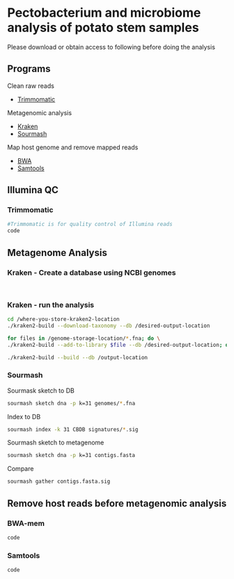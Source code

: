 # Pectobacterium and microbiome analysis of potato stem samples
Please download or obtain access to following before doing the analysis

##  Programs
Clean raw reads
- [Trimmomatic](https://github.com/usadellab/Trimmomatic)

Metagenomic analysis 
- [Kraken](http://ccb.jhu.edu/software/kraken/)
- [Sourmash](https://sourmash.readthedocs.io/en/latest/)

Map host genome and remove mapped reads
- [BWA](https://bio-bwa.sourceforge.net/bwa.shtml)
- [Samtools](https://www.htslib.org/doc/samtools.html)

## Illumina QC
### Trimmomatic
```bash
#Trimmomatic is for quality control of Illumina reads
code
```

## Metagenome Analysis
### Kraken - Create a database using NCBI genomes
```bash
 
```

### Kraken - run the analysis
```bash
cd /where-you-store-kraken2-location
./kraken2-build --download-taxonomy --db /desired-output-location

for files in /genome-storage-location/*.fna; do \
./kraken2-build --add-to-library $file --db /desired-output-location; done

./kraken2-build --build --db /output-location
```
### Sourmash
Sourmask sketch to DB
```bash
sourmash sketch dna -p k=31 genomes/*.fna
```
Index to DB
```bash
sourmash index -k 31 CBDB signatures/*.sig
```
Sourmash sketch to metagenome
```bash
sourmash sketch dna -p k=31 contigs.fasta
```
Compare
```bash
sourmash gather contigs.fasta.sig 
```
## Remove host reads before metagenomic analysis
### BWA-mem
```bash
code
```
### Samtools
```bash
code
```
